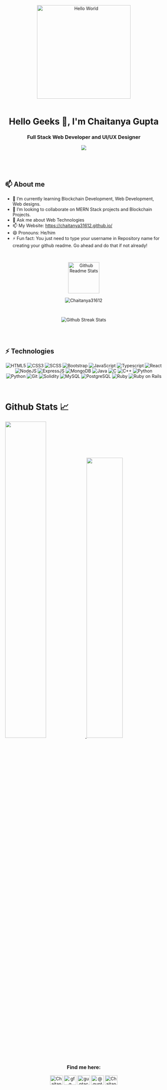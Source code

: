 <!--# Namaste 🙏-->
<div align="center">
<!-- <img src="https://miro.medium.com/max/1600/1*0KFB17_NGTPB0XWyc4BSgQ.jpeg" alt="Hello World"> -->
<img height="300px" src="https://media1.tenor.com/images/25de5ae4b3a35de905166d6a8cc92411/tenor.gif?itemid=13245309" alt="Hello World">
 
</div>

<br>

<h1 align="center">Hello Geeks 👋, I'm Chaitanya Gupta</h1>
<h3 align="center">Full Stack Web Developer and UI/UX Designer</h3>
<p align="center">
  <a href="https://github.com/DenverCoder1/readme-typing-svg"><img src="https://readme-typing-svg.herokuapp.com?lines=Full+Stack+Web+Developer;UI/UX+Designer;Blockchain+Developer;Software+Engineer;&center=true&width=500&height=50"></a>
</p>
<br>

<br>

<!-- Hello, I am [Chaitanya Gupta](https://www.linkedin.com/in/guptachaitanya/) I am a Full Stack Web Developer and web designer. I am fascinated by new technologies, trying every day to learn something new and exciting. Currently wishing to learn more and more exciting technologies and combine the knowledge into something useful and required by society. -->

<!-- <img align="right" width="200px" src="https://media.giphy.com/media/13HgwGsXF0aiGY/giphy.gif" alt="programming meme"> -->
 
<!--  <img align="right" width="150px" src="https://media.giphy.com/media/p4NLw3I4U0idi/giphy.gif" alt="gif"> -->
 <br>

  ## 📫 About me
- 🌱 I’m currently learning Blockchain Development, Web Development, Web designs.
- 👯 I’m looking to collaborate on MERN Stack projects and Blockchain Projects.
- 💬 Ask me about Web Technologies
- 📫 My Website: https://chaitanya31612.github.io/
- 😄 Pronouns: He/him
- ⚡ Fun fact: You just need to type your username in Repository name for creating your github readme. Go ahead and do that if not already!

<br>

<p align="center">
 <img width="100px" src="https://res.cloudinary.com/anuraghazra/image/upload/v1594908242/logo_ccswme.svg" align="center" alt="Github Readme Stats" />
 <p align="center"> <img src="https://komarev.com/ghpvc/?username=Chaitanya31612" alt="Chaitanya31612"/> </p> 
</p>


<!--![](https://komarev.com/ghpvc/?username=Chaitanya31612)-->


<br>
<p align="center">
  
<!-- <img src="https://metrics.lecoq.io/Chaitanya31612" alt="Github Metrics"> -->
  
  
<img src="https://github-readme-streak-stats.herokuapp.com/?user=Chaitanya31612&theme=algolia" alt="Github Streak Stats">
  
</p>

<br><br>
## ⚡ Technologies

<p align="center">
<img alt="HTML5" src="https://img.shields.io/badge/html5%20-%23E34F26.svg?&style=for-the-badge&logo=html5&logoColor=white"/>
<img alt="CSS3" src="https://img.shields.io/badge/css3%20-%231572B6.svg?&style=for-the-badge&logo=css3&logoColor=white"/>
 <img alt="SCSS" src="https://img.shields.io/badge/sass%20-%231572B6.svg?&style=for-the-badge&logo=sass&logoColor=white"/>
 <img alt="Bootstrap" src="https://img.shields.io/badge/bootstrap%20-%231572B6.svg?&style=for-the-badge&logo=bootstrap&logoColor=white"/>
<img alt="JavaScript" src="https://img.shields.io/badge/javascript%20-%23323330.svg?&style=for-the-badge&logo=javascript&logoColor=%23F7DF1E"/>
 <img alt="Typescript" src="https://img.shields.io/badge/typescript%20-%23323330.svg?&style=for-the-badge&logo=typescript&logoColor=%23F7DF1E"/>
<img alt="React" src="https://img.shields.io/badge/react%20-%2320232a.svg?&style=for-the-badge&logo=react&logoColor=%2361DAFB"/>
<img alt="NodeJS" src="https://img.shields.io/badge/node.js%20-%2343853D.svg?&style=for-the-badge&logo=node.js&logoColor=white"/>
 <img alt="ExpressJS" src="https://img.shields.io/badge/express%20-%23323330.svg?&style=for-the-badge&logo=express&logoColor=%23F7DF1E"/>
<img alt="MongoDB" src ="https://img.shields.io/badge/MongoDB-%234ea94b.svg?&style=for-the-badge&logo=mongodb&logoColor=white"/>
<img alt="Java" src ="https://img.shields.io/badge/java%20-%23E34F26.svg?&style=for-the-badge&logo=java&logoColor=white"/>
<img alt="C" src="https://img.shields.io/badge/c%20-%2300599C.svg?&style=for-the-badge&logo=c&logoColor=white"/>
<img alt="C++" src="https://img.shields.io/badge/c++%20-%2300599C.svg?&style=for-the-badge&logo=c&logoColor=white"/>
<img alt="Python" src="https://img.shields.io/badge/python%20-%2300599C.svg?&style=for-the-badge&logo=python&logoColor=white"/>
<img alt="Python" src="https://img.shields.io/badge/python%20-%2314354C.svg?&style=for-the-badge&logo=python&logoColor=white"/>
<img alt="Git" src="https://img.shields.io/badge/git%20-%23E34F26.svg?&style=for-the-badge&logo=git&logoColor=white"/>
<img alt="Solidity" src="https://img.shields.io/badge/solidity%20-%2300599C.svg?&style=for-the-badge&logo=solidity&logoColor=white"/>
<img alt="MySQL" src="https://img.shields.io/badge/mysql%20-%2300599C.svg?&style=for-the-badge&logo=mysql&logoColor=white"/>
 <img alt="PostgreSQL" src="https://img.shields.io/badge/postgresql%20-%2300599C.svg?&style=for-the-badge&logo=postgresql&logoColor=white"/>
 <img alt="Ruby" src="https://img.shields.io/badge/ruby%20-%2300599C.svg?&style=for-the-badge&logo=ruby&logoColor=white"/>
 <img alt="Ruby on Rails" src="https://img.shields.io/badge/-Ruby%20on%20Rails-black?style=for-the-badge&logo=Ruby%20on%20Rails&logoColor=white"/>
<br/>
</p>

<br>

# Github Stats 📈

<a href="https://github.com/Chaitanya31612">
    <img src="https://github-readme-stats.vercel.app/api?username=Chaitanya31612&count_private=true&show_icons=true&hide_border=true&theme=algolia"
                    width="51%" />
</a>
<a href="https://github.com/Chaitanya31612?tab=repositories">
  <img src="https://github-readme-stats.vercel.app/api/top-langs/?username=Chaitanya31612&layout=compact&langs_count=10&hide_border=true&theme=algolia"
                    width="48%" />
</a>

<br><br>
<!-- ![Chaitanya](https://activity-graph.herokuapp.com/graph?username=Chaitanya31612&theme=react-dark&show_icons=true&count_private=true&area=true&hide_border=true) -->
<!--<img src="https://activity-graph.herokuapp.com/graph?username=Chaitanya31612&show_icons=true&count_private=true&area=true&hide_border=true" /> -->

<h3 align="center">Find me here:</h3>
<p align="center">
 <a href="https://www.leetcode.com/Chaitanya31612" target="blank"><img align="center" src="https://raw.githubusercontent.com/rahuldkjain/github-profile-readme-generator/master/src/images/icons/Social/leet-code.svg" alt="Chaitanya31612/" height="30" width="40" /></a>
<a href="https://auth.geeksforgeeks.org/user/guptachaitanya31/practice/" target="blank"><img align="center" src="https://raw.githubusercontent.com/rahuldkjain/github-profile-readme-generator/master/src/images/icons/Social/geeks-for-geeks.svg" alt="gfg" height="30" width="40" /></a>
 <a href="https://www.linkedin.com/in/guptachaitanya" target="blank"><img align="center" src="https://raw.githubusercontent.com/rahuldkjain/github-profile-readme-generator/master/src/images/icons/Social/linked-in-alt.svg" alt="guptachaitanya" height="30" width="40" /></a>
<a href="https://medium.com/@guptachaitanya31" target="blank"><img align="center" src="https://raw.githubusercontent.com/rahuldkjain/github-profile-readme-generator/master/src/images/icons/Social/medium.svg" alt="@guptachaitanya31" height="30" width="40" /></a>
<a href="https://twitter.com/Chaitan33456747" target="blank"><img align="center" src="https://raw.githubusercontent.com/rahuldkjain/github-profile-readme-generator/master/src/images/icons/Social/twitter.svg" alt="Chaitan33456747" height="30" width="40" /></a>
</p>
